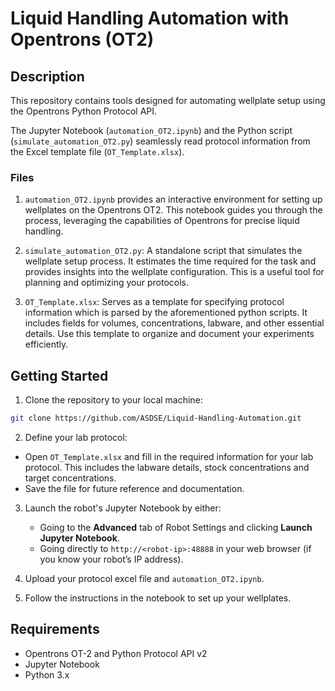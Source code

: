 # Liquid Handling Automation with Opentrons (OT2)

## Description

This repository contains tools designed for automating wellplate setup using the Opentrons Python Protocol API. 

The Jupyter Notebook (```automation_OT2.ipynb```) and the Python script (```simulate_automation_OT2.py```) seamlessly read protocol information from the Excel template file (```OT_Template.xlsx```).

### Files
1. ```automation_OT2.ipynb``` provides an interactive environment for setting up wellplates on the Opentrons OT2. This notebook guides you through the process, leveraging the capabilities of Opentrons for precise liquid handling.

2. ```simulate_automation_OT2.py```: A standalone script that simulates the wellplate setup process. It estimates the time required for the task and provides insights into the wellplate configuration. This is a useful tool for planning and optimizing your protocols.

3. ```OT_Template.xlsx```: Serves as a template for specifying protocol information which is parsed by the aforementioned python scripts. It includes fields for volumes, concentrations, labware, and other essential details. Use this template to organize and document your experiments efficiently.

## Getting Started

1. Clone the repository to your local machine:
```bash
git clone https://github.com/ASDSE/Liquid-Handling-Automation.git
```

2. Define your lab protocol:
- Open ```OT_Template.xlsx``` and fill in the required information for your lab protocol. This includes the labware details, stock concentrations and target concentrations. 
- Save the file for future reference and documentation.

3. Launch the robot's Jupyter Notebook by either:
   - Going to the **Advanced** tab of Robot Settings and clicking **Launch Jupyter Notebook**.
   - Going directly to ```http://<robot-ip>:48888``` in your web browser (if you know your robot’s IP address).
  
4. Upload your protocol excel file and  ```automation_OT2.ipynb```.

5. Follow the instructions in the notebook to set up your wellplates.

## Requirements
- Opentrons OT-2 and Python Protocol API v2
- Jupyter Notebook
- Python 3.x
